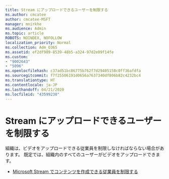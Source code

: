 ```yaml
---
title: Stream にアップロードできるユーザーを制限する
ms.author: cmcatee
author: cmcatee-MSFT
manager: mnirkhe
ms.audience: Admin
ms.topic: article
ROBOTS: NOINDEX, NOFOLLOW
localization_priority: Normal
ms.collection: Adm_O365
ms.assetid: ef2df989-8539-48b5-a324-97d2e09f14fe
ms.custom:
- "9002643"
- "5096"
ms.openlocfilehash: c37ad51bc86775b762f7d29405158c0ff36afdfa
ms.sourcegitcommit: f7f25506191d0656a7637340df806b82c4232bc4
ms.translationtype: HT
ms.contentlocale: ja-JP
ms.lasthandoff: 04/21/2020
ms.locfileid: "43599230"
---
```

# <a name="restrict-users-who-can-upload-to-stream"></a>Stream にアップロードできるユーザーを制限する

組織は、ビデオをアップロードできる従業員を制限しなければならない場合があります。 既定では、組織内のすべてのユーザーがビデオをアップロードできます。

- [Microsoft Stream でコンテンツを作成できる従業員を制限する](https://docs.microsoft.com/stream/restrict-uploaders)

